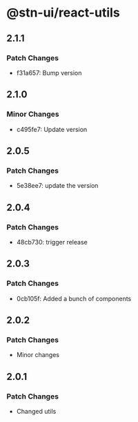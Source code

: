 # @stn-ui/react-utils

## 2.1.1

### Patch Changes

- f31a657: Bump version

## 2.1.0

### Minor Changes

- c495fe7: Update version

## 2.0.5

### Patch Changes

- 5e38ee7: update the version

## 2.0.4

### Patch Changes

- 48cb730: trigger release

## 2.0.3

### Patch Changes

- 0cb105f: Added a bunch of components

## 2.0.2

### Patch Changes

- Minor changes

## 2.0.1

### Patch Changes

- Changed utils
